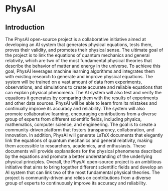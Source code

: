 # PhysAI
 
 ## Introduction
 The PhysAI open-source project is a collaborative initiative aimed at developing an AI system that generates physical equations, tests them, proves their validity, and promotes their physical sense. The ultimate goal of the project is to link the equations of quantum mechanics and general relativity, which are two of the most fundamental physical theories that describe the behavior of matter and energy in the universe.
To achieve this goal, PhysAI leverages machine learning algorithms and integrates them with existing research to generate and improve physical equations. The system will be trained on a vast amount of data from experiments, observations, and simulations to create accurate and reliable equations that can explain physical phenomena. The AI system will also test and verify the equations it generates by comparing them with the results of experiments and other data sources.
PhysAI will be able to learn from its mistakes and continually improve its accuracy and reliability. The system will also promote collaborative learning, encouraging contributions from a diverse group of experts from different scientific fields, including physics, mathematics, computer science, and engineering. The goal is to create a community-driven platform that fosters transparency, collaboration, and innovation.
In addition, PhysAI will generate LaTeX documents that elegantly link the equations of quantum mechanics and general relativity, making them accessible to researchers, academics, and enthusiasts. These documents will provide explanations for the physical phenomena described by the equations and promote a better understanding of the underlying physical principles.
Overall, the PhysAI open-source project is an ambitious initiative that aims to bring together different scientific fields and develop an AI system that can link two of the most fundamental physical theories. The project is community-driven and relies on contributions from a diverse group of experts to continuously improve its accuracy and reliability.
